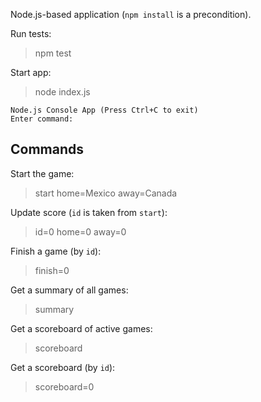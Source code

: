 Node.js-based application (`npm install` is a precondition).

Run tests:
> npm test

Start app:
> node index.js
```
Node.js Console App (Press Ctrl+C to exit)
Enter command:
```

## Commands

Start the game:
> start home=Mexico away=Canada

Update score (`id` is taken from `start`): 
> id=0 home=0 away=0

Finish a game (by `id`):
> finish=0 

Get a summary of all games:
> summary

Get a scoreboard of active games:
> scoreboard

Get a scoreboard (by `id`):
> scoreboard=0
